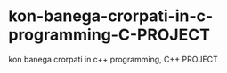# kon-banega-crorpati-in-c-programming-C-PROJECT
kon banega crorpati in c++ programming, C++ PROJECT
